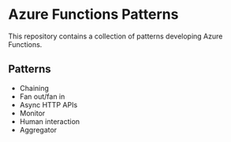 # Azure Functions Patterns

This repository contains a collection of patterns developing Azure Functions.

## Patterns

- Chaining
- Fan out/fan in
- Async HTTP APIs
- Monitor
- Human interaction
- Aggregator
